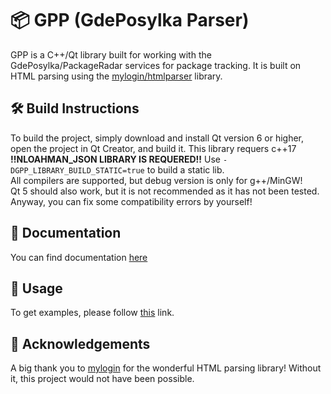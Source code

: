 # 📦 GPP (GdePosylka Parser)
GPP is a C++/Qt library built for working with the GdePosylka/PackageRadar services for package tracking. It is built on HTML parsing using the [mylogin/htmlparser](https://github.com/mylogin/htmlparser) library.

## 🛠️ Build Instructions
To build the project, simply download and install Qt version 6 or higher, open the project in Qt Creator, and build it. This library requers c++17  
__!!NLOAHMAN_JSON LIBRARY IS REQUERED!!__
Use `-DGPP_LIBRARY_BUILD_STATIC=true` to build a static lib.   
All compilers are supported, but debug version is only for g++/MinGW!    
Qt 5 should also work, but it is not recommended as it has not been tested. Anyway, you can fix some compatibility errors by yourself!

## 📄 Documentation
You can find documentation [here](https://github.com/YaroslavChepel/GPP/blob/main/Documentation/Documentation.md)
## 🚀 Usage
To get examples, please follow [this](https://github.com/YaroslavChepel/GPP/blob/main/Examples/Examples.md) link.

## 🙏 Acknowledgements
A big thank you to [mylogin](https://github.com/mylogin) for the wonderful HTML parsing library! Without it, this project would not have been possible.
